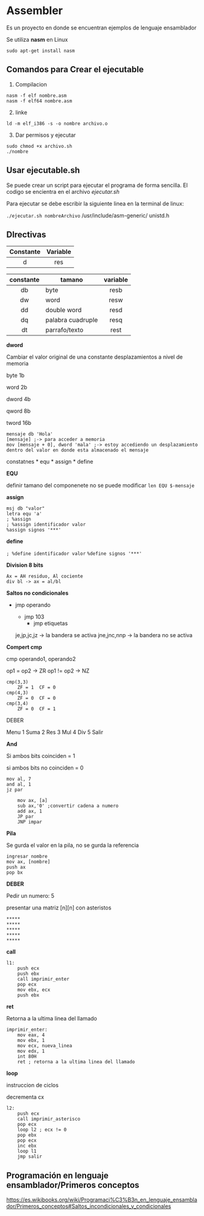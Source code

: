 # Assembler
Es un proyecto en donde se encuentran ejemplos de lenguaje ensamblador

Se utiliza **nasm** en Linux

`sudo apt-get install nasm`

## Comandos para Crear el ejecutable

1.  Compilacion
```
nasm -f elf nombre.asm
nasm -f elf64 nombre.asm    
```
2.  linke
```
ld -m elf_i386 -s -o nombre archivo.o
```
3.  Dar permisos y ejecutar
```
sudo chmod +x archivo.sh
./nombre
```
##  Usar ejecutable.sh
Se puede crear un script para ejecutar el programa de forma sencilla. El codigo se encientra en el archivo *ejecutar.sh*

Para ejecutar se debe escribir la siguiente linea en la terminal de linux:

`./ejecutar.sh nombreArchivo`
/usr/include/asm-generic/
unistd.h

##  DIrectivas

|Constante|Variable|
|:--:|:--:|
|d   |res |

constante|tamano|variable
:---:|------ |:---:|
db   |byte             |resb
dw   |word             |resw
dd   |double word      |resd
dq   |palabra cuadruple|resq
dt   |parrafo/texto    |rest

**dword**

Cambiar el valor original de una constante
desplazamientos a nivel de memoria

byte 1b

word 2b

dword 4b

qword 8b

tword 16b
```
mensaje db 'Hola'
[mensaje] ;-> para acceder a memoria
mov [mensaje + 0], dword 'mala' ;-> estoy accediendo un desplazamiento dentro del valor en donde esta almacenado el mensaje
```
constatnes
    *   equ
    *   assign
    *   define

**EQU**

definir tamano del componenete
no se puede modificar
``
len EQU $-mensaje
``

**assign**
```
msj db "valor"
letra equ 'a'
; %assign
; %assign identificador valor
%assign signos '***'
```
**define**

`; %define identificador valor`
`%define signos '***'`

**Division 8 bits**
```
Ax = AH residuo, Al cociente
div bl -> ax = al/bl
```

**Saltos no condicionales**

*   jmp operando
    *   jmp 103
        *   jmp etiquetas
    
    je,jp,jc,jz -> la bandera se activa
    jne,jnc,nnp -> la bandera no se activa
            

**Compert cmp**

cmp operando1, operando2

op1 = op2 -> ZR
op1 != op2 -> NZ

```
cmp(3,3)
    ZF = 1  CF = 0
cmp(4,3)
    ZF = 0  CF = 0
cmp(3,4)
    ZF = 0  CF = 1
```

DEBER

Menu
    1 Suma
    2 Res
    3 Mul
    4 Div
    5 Salir
    

**And**

Si ambos bits coinciden = 1

si ambos bits no coinciden = 0
```
mov al, 7
and al, 1
jz par
```

```
    mov ax, [a]
    sub ax,'0' ;convertir cadena a numero
    add ax, 1
    JP par
    JNP impar
```

**Pila**

Se gurda el valor en la pila, no se gurda la referencia
```
ingresar nombre
mov ax, [nombre]
push ax
pop bx
```

**DEBER**

Pedir un numero: 5

presentar una matriz [n][n] con asteristos
```
*****
*****
*****
*****
*****
```

**call**

```
l1:
    push ecx
    push ebx
    call imprimir_enter
    pop ecx
    mov ebx, ecx
    push ebx
```

**ret**

Retorna a la ultima linea del llamado

```
imprimir_enter:
    mov eax, 4
    mov ebx, 1
    mov ecx, nueva_linea
    mov edx, 1
    int 80H
    ret ; retorna a la ultima linea del llamado
```

**loop**

instruccion de ciclos

decrementa cx

```
l2:
    push ecx
    call imprimir_asterisco
    pop ecx
    loop l2 ; ecx != 0
    pop ebx
    pop ecx
    inc ebx
    loop l1
    jmp salir
```

## Programación en lenguaje ensamblador/Primeros conceptos

https://es.wikibooks.org/wiki/Programaci%C3%B3n_en_lenguaje_ensamblador/Primeros_conceptos#Saltos_incondicionales_y_condicionales
